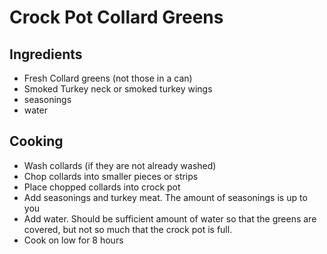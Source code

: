 # Crock Pot Collard Greens

## Ingredients

* Fresh Collard greens (not those in a can)
* Smoked Turkey neck or smoked turkey wings
* seasonings
* water

## Cooking

* Wash collards (if they are not already washed)
* Chop collards into smaller pieces or strips
* Place chopped collards into crock pot
* Add seasonings and turkey meat. The amount of seasonings is up to you 
* Add water. Should be sufficient amount of water so that the greens are covered, but not so much that the 
crock pot is full.
* Cook on low for 8 hours